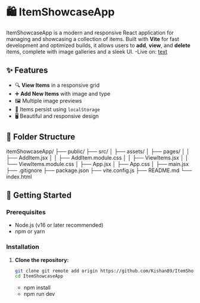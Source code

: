 # 🛍️ ItemShowcaseApp

ItemShowcaseApp is a modern and responsive React application for managing and showcasing a collection of items. Built with **Vite** for fast development and optimized builds, it allows users to **add**, **view**, and **delete** items, complete with image galleries and a sleek UI.
-Live on: [text](https://item-showcase-app-five.vercel.app/)

## ✨ Features

- 🔍 **View Items** in a responsive grid
- ➕ **Add New Items** with image and type
- 🖼️ Multiple image previews
- 💾 Items persist using `localStorage`
- 🖥️ Beautiful and responsive design

## 📁 Folder Structure

itemShowcaseApp/
├── public/
├── src/
│ ├── assets/
│ ├── pages/
│ │ ├── AddItem.jsx
│ │ ├── AddItem.module.css
│ │ ├── ViewItems.jsx
│ │ └── ViewItems.module.css
│ ├── App.jsx
│ ├── App.css
│ ├── main.jsx
├── .gitignore
├── package.json
├── vite.config.js
├── README.md
└── index.html

## 🚀 Getting Started

### Prerequisites

- Node.js (v16 or later recommended)
- npm or yarn

### Installation

1. **Clone the repository:**
   ```bash
   git clone git remote add origin https://github.com/Kishan89/ItemShowcaseApp.git
   cd ItemShowcaseApp
   ```
   - npm install
   - npm run dev

